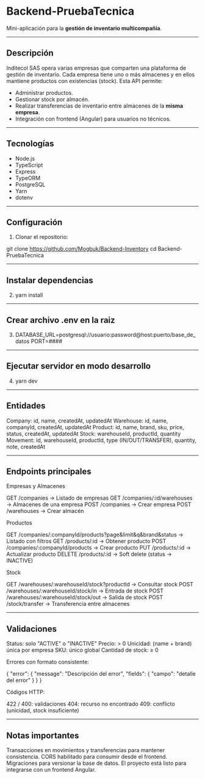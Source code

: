 # Backend-PruebaTecnica

Mini-aplicación para la **gestión de inventario multicompañía**.

---

## Descripción

Inditecol SAS opera varias empresas que comparten una plataforma de gestión de inventario. Cada empresa tiene uno o más almacenes y en ellos mantiene productos con existencias (stock). Esta API permite:

- Administrar productos.
- Gestionar stock por almacén.
- Realizar transferencias de inventario entre almacenes de la **misma empresa**.
- Integración con frontend (Angular) para usuarios no técnicos.

---

## Tecnologías

- Node.js
- TypeScript
- Express
- TypeORM
- PostgreSQL
- Yarn
- dotenv

---

## Configuración

1. Clonar el repositorio:

git clone https://github.com/Mogbuk/Backend-Inventory
cd Backend-PruebaTecnica

---

## Instalar dependencias

2. yarn install

---

## Crear archivo .env en la raiz

3. DATABASE_URL=postgresql://usuario:password@host:puerto/base_de_datos
PORT=####

---

## Ejecutar servidor en modo desarrollo

4. yarn dev

---

## Entidades

Company: id, name, createdAt, updatedAt
Warehouse: id, name, companyId, createdAt, updatedAt
Product: id, name, brand, sku, price, status, createdAt, updatedAt
Stock: warehouseId, productId, quantity
Movement: id, warehouseId, productId, type (IN/OUT/TRANSFER), quantity, note, createdAt

---

## Endpoints principales


Empresas y Almacenes

GET /companies → Listado de empresas
GET /companies/:id/warehouses → Almacenes de una empresa
POST /companies → Crear empresa
POST /warehouses → Crear almacén


Productos

GET /companies/:companyId/products?page&limit&q&brand&status → Listado con filtros
GET /products/:id → Obtener producto
POST /companies/:companyId/products → Crear producto
PUT /products/:id → Actualizar producto
DELETE /products/:id → Soft delete (status → INACTIVE)


Stock

GET /warehouses/:warehouseId/stock?productId → Consultar stock
POST /warehouses/:warehouseId/stock/in → Entrada de stock
POST /warehouses/:warehouseId/stock/out → Salida de stock
POST /stock/transfer → Transferencia entre almacenes

---

## Validaciones

Status: solo "ACTIVE" o "INACTIVE"
Precio: > 0
Unicidad: (name + brand) única por empresa
SKU: único global
Cantidad de stock: ≥ 0

Errores con formato consistente:

{
  "error": {
    "message": "Descripción del error",
    "fields": {
      "campo": "detalle del error"
    }
  }
}

Códigos HTTP:

422 / 400: validaciones
404: recurso no encontrado
409: conflicto (unicidad, stock insuficiente)

---

## Notas importantes

Transacciones en movimientos y transferencias para mantener consistencia.
CORS habilitado para consumir desde el frontend.
Migraciones para versionar la base de datos.
El proyecto está listo para integrarse con un frontend Angular.
